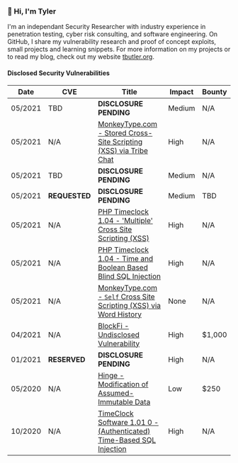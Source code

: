 ### 📡 Hi, I'm Tyler

I'm an independant Security Researcher with industry experience in penetration testing, cyber risk consulting, and software engineering. On GitHub, I share my vulnerability research and proof of concept exploits, small projects and learning snippets. For more information on my projects or to read my blog, check out my website [tbutler.org](https://tbutler.org/).

#### Disclosed Security Vulnerabilities
| Date | CVE | Title | Impact | Bounty |
|---	|---	|---	|---	|---	|
| 05/2021 | TBD | **DISCLOSURE PENDING** | Medium | N/A |
| 05/2021 | N/A | [MonkeyType.com - Stored Cross-Site Scripting (XSS) via Tribe Chat](https://github.com/Miodec/monkeytype/issues/1476) | High| N/A |
| 05/2021 | TBD | **DISCLOSURE PENDING** | Medium | N/A |
| 05/2021 | **REQUESTED** | **DISCLOSURE PENDING** | Medium | TBD |
| 05/2021 | N/A | [PHP Timeclock 1.04 - 'Multiple' Cross Site Scripting (XSS)](https://www.exploit-db.com/exploits/49853)| High | N/A |
| 05/2021 | N/A | [PHP Timeclock 1.04 - Time and Boolean Based Blind SQL Injection](https://www.exploit-db.com/exploits/49849) | High | N/A |
| 05/2021 | N/A | [MonkeyType.com - `Self` Cross Site Scripting (XSS) via Word History](https://github.com/Miodec/monkeytype/issues/1348) | None | N/A |
| 04/2021 | N/A | [BlockFi - Undisclosed Vulnerability](https://hackerone.com/tcbutler320?type=user) | High | $1,000 |
| 01/2021 | **RESERVED** | **DISCLOSURE PENDING** | High | N/A |
| 05/2020 | N/A | [Hinge - Modification of Assumed-Immutable Data](https://tbutler.org/assets/pdf/Butler,Tyler-MAID-Hinge-BBR.pdf) | Low | $250 |
| 10/2020 | N/A | [TimeClock Software 1.01 0 - (Authenticated) Time-Based SQL Injection](https://www.exploit-db.com/exploits/48874) | High | N/A |
